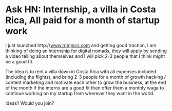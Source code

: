 # Ask HN: Internship, a villa in Costa Rica, All paid for a month of startup work

I just launched http:&#x2F;&#x2F;www.trimpics.com and getting good traction, I am thinking of doing an internship for digital nomads, they will apply by sending a video telling about themselves and I will pick 2-3 people that I think might be a good fit.<p>The idea is to rent a villa down in Costa Rica with all expenses included (including the flights), and bring 2-3 people for a month of growth hacking &#x2F; content marketing and motivate each other to grow the business, at the end of the month if the interns are a good fit then offer them a monthly wage to continue working on my startup from wherever they want in the world.<p>Ideas? Would you join?
